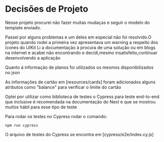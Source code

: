 
# Decisões de Projeto

Nesse projeto procurei não fazer muitas mudaças e seguir o modelo do template enviado.

Passei por alguns problemas e um deles em especial não foi resolvido.O projeto quando rodei a primeira vez apresentava um warning a respeito dos ícones do UIKit
Li a documentação à procura de uma solução ou em blogs na internet e acabei não encontrando e decidi,mesmo insatisfeito,continuar desenvolvendo a aplicação

Quanto á informação de planos foi utilizados os mesmos disponibilizados no json

As informações de cartão em [resources/cards] foram adicionados alguns atributos como "balance" para verificar o limite do cartão

Optei por utilizar como biblioteca de testes o Cypress para teste end-to-end que inclusive é recomendada na documentação do Next e que se mostrou muitos hábil para esse tipo de teste

Para rodar os testes no Cypress rodar o comando:

`npm run cypress`

O arquivo de testes do Cypress se encontra em [cypress/e2e/index.cy.js]
